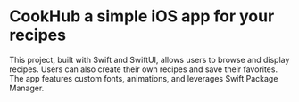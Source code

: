 # CookHub a simple iOS app for your recipes

This project, built with Swift and SwiftUI, allows users to browse and display recipes. Users can also create their own recipes and save their favorites. The app features custom fonts, animations, and leverages Swift Package Manager. 
